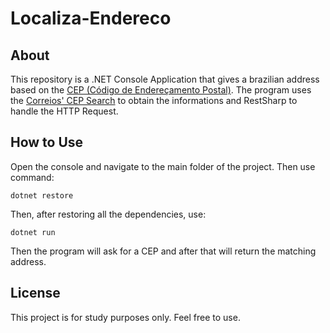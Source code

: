 # Localiza-Endereco


## About
This repository is a .NET Console Application that gives a brazilian address based on the  [CEP (Código de Endereçamento Postal)](https://en.wikipedia.org/wiki/C%c3%b3digo_de_Endere%c3%a7amento_Postal).
The program uses the [Correios' CEP Search](https://buscacepinter.correios.com.br/app/endereco/index.php) to obtain the informations and RestSharp to handle the HTTP Request.


## How to Use
Open the console and navigate to the main folder of the project. Then use command:

```
dotnet restore
```
Then, after restoring all the dependencies, use:

```
dotnet run
```

Then the program will ask for a CEP and after that will return the matching address.

## License
This project is for study purposes only. Feel free to use.